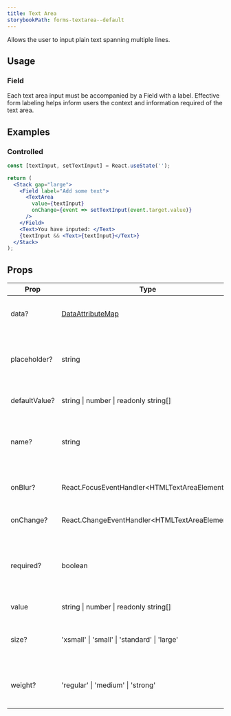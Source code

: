 ```yaml
---
title: Text Area
storybookPath: forms-textarea--default
---
```


Allows the user to input plain text spanning multiple lines.

## Usage

### Field

Each text area input must be accompanied by a Field with a label. Effective form
labeling helps inform users the context and information required of the text
area.

## Examples

### Controlled

```jsx live
const [textInput, setTextInput] = React.useState('');

return (
  <Stack gap="large">
    <Field label="Add some text">
      <TextArea
        value={textInput}
        onChange={event => setTextInput(event.target.value)}
      />
    </Field>
    <Text>You have inputed: </Text>
    {textInput && <Text>{textInput}</Text>}
  </Stack>
);
```

## Props

| Prop          | Type                                           | Default    | Description                                                         |
| ------------- | ---------------------------------------------- | ---------- | ------------------------------------------------------------------- |
| data?         | [DataAttributeMap][data-attribute-map]         |            | Sets data attributes on the component.                              |
| placeholder?  | string                                         |            | Placeholder text for when the input does not have an initial value. |
| defaultValue? | string \| number \| readonly string[]          |            | Default value of the text area.                                     |
| name?         | string                                         |            | This attribute is used to specify the name of the control.          |
| onBlur?       | React.FocusEventHandler<HTMLTextAreaElement\>  |            | Function for handling change events.                                |
| onChange?     | React.ChangeEventHandler<HTMLTextAreaElement\> |            | Function for handling blur events.                                  |
| required?     | boolean                                        |            | Boolean that indicates a value is required in the text area.        |
| value         | string \| number \| readonly string[]          |            | Value of the text area.                                             |
| size?         | 'xsmall' \| 'small' \| 'standard' \| 'large'   | 'standard' | Sets the size of the text inside the text area.                     |
| weight?       | 'regular' \| 'medium' \| 'strong'              | 'regular'  | Sets the weight of the text inside the text area.                   |

[data-attribute-map]:
  https://bitbucket.org/brighte-energy/energy/src/14a694872cc43bb454981bada65f5f12b56f77c9/spark-web/packages/utils-spark/src/buildDataAttributes.ts#spark-web/packages/utils-spark/src/buildDataAttributes.ts-1
